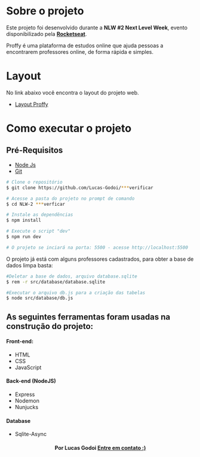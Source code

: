 # Sobre o projeto
Este projeto foi desenvolvido durante a **NLW #2 Next Level Week**, evento disponibilizado pela [**Rocketseat**](https://rocketseat.com.br/).

Proffy é uma plataforma de estudos online que ajuda pessoas a encontrarem professores online, de forma rápida e simples.

# Layout
No link abaixo você encontra o layout do projeto web.
* [Layout Proffy](https://www.figma.com/file/GHGS126t7WYjnPZdRKChJF/Proffy-Web?node-id=0%3A1)

# Como executar o projeto
## Pré-Requisitos
* [Node Js](https://nodejs.org/en/)
* [Git](https://git-scm.com/)
```bash
# Clone o repositório
$ git clone https://github.com/Lucas-Godoi/***verificar

# Acesse a pasta do projeto no prompt de comando
$ cd NLW-2 ***verficar

# Instale as dependências
$ npm install

# Execute o script "dev"
$ npm run dev

# O projeto se inciará na porta: 5500 - acesse http://localhost:5500
```

O projeto já está com alguns professores cadastrados, para obter a base de dados limpa basta:
```bash
#Deletar a base de dados, arquivo database.sqlite
$ rem -r src/database/database.sqlite

#Executar o arquivo db.js para a criação das tabelas
$ node src/database/db.js
```

## As seguintes ferramentas foram usadas na construção do projeto:

#### Front-end:
* HTML
* CSS
* JavaScript

#### Back-end (NodeJS)
* Express
* Nodemon
* Nunjucks

#### Database 
* Sqlite-Async

<h4 align=center>Por Lucas Godoi <a href="https://www.linkedin.com/in/godoi-lucas/">Entre em contato :)</a></a></h4>